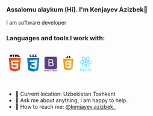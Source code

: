 ### Assalomu alaykum (Hi). I'm Kenjayev Azizbek👋
I am software developer
<br/>

### Languages and tools I work with:
<br>
<code><img src="./img/html.png" width="45" alt="HTML5"></code>
<code><img src="./img/css.png" width="45" alt=""></code>
<code><img src="./img/bootstrap.png" width="40" alt="HTML5"></code>
<code><img src="./img/js.png" width="45" alt="HTML5"></code>
<code><img src="./img/react.png" width="40" alt="HTML5"></code>

<br/>
<br/>
<br/>
<ul>
  <li>📍   Current location: Uzbekistan Toshkent</li>
  <li>📝  Ask me about anything, I am happy to help.</li>
  <li>📨  How to reach me: <a href="https://www.instagram.com/kenjayev.azizbek_/" target="_blank">@kenjayev.azizbek_</a></li>
</ul>

<!--
**kenjayev/kenjayev** is a ✨ _special_ ✨ repository because its `README.md` (this file) appears on your GitHub profile.

Here are some ideas to get you started:

- 🔭 I’m currently working on ...
- 🌱 I’m currently learning ...
- 👯 I’m looking to collaborate on ...
- 🤔 I’m looking for help with ...
- 💬 Ask me about ...
- 📫 How to reach me: ...
- 😄 Pronouns: ...
- ⚡ Fun fact: ...
-->
